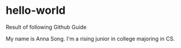 # hello-world
Result of following Github Guide

My name is Anna Song. I'm a rising junior in college majoring in CS. 
